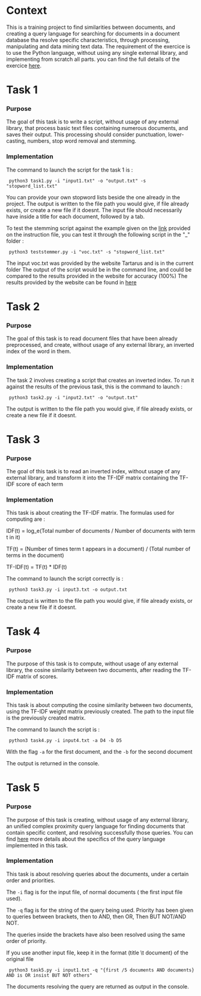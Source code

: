 # Context
This is a training project to find similarities between documents, and creating a query language for searching for documents in a document database tha resolve specific characteristics, through processing, manipulating and data mining text data. The requirement of the exercice is to use the Python language, without using any single external library, and implementing from scratch all parts. you can find the full details of the exercice [here](https://github.com/IhabBendidi/file-handling/blob/master/_/IRWS2019.pdf).



# Task 1

### Purpose 
The goal of this task is to write a script, without usage of any external library, that process basic text files containing numerous documents, and saves their output. This processing should consider punctuation, lower-casting, numbers, stop word removal and stemming.

### Implementation
The command to launch the script for the task 1 is  :

```  python3 task1.py -i "input1.txt" -o "output.txt" -s "stopword_list.txt"  ```

You can provide your own stopword lists beside the one already in the project.
The output is written to the file path you would give, if file already exists, or create a new file if it doesnt.
The input file should necessarily have inside a title for each document, followed by a tab.

To test the stemming script against the example given on the [link](https://tartarus.org/martin/PorterStemmer/index.html) provided on the instruction file, you can test it through the following script in the "_" folder :

```  python3 teststemmer.py -i "voc.txt" -s "stopword_list.txt"  ```

The input voc.txt was provided by the website Tartarus and is in the current folder
The output of the script would be in the command line, and could be compared to the results provided in the website for accuracy (100%)
The results provided by the website can be found in [here](https://tartarus.org/martin/PorterStemmer/output.txt)



# Task 2

### Purpose
The goal of this task is to read document files that have been already preprocessed, and create, without usage of any external library, an inverted index of the word in them.

### Implementation
The task 2 involves creating a script that creates an inverted index. To run it against the results of the previous task, this is the command to launch :


```  python3 task2.py -i "input2.txt" -o "output.txt"  ```

The output is written to the file path you would give, if file already exists, or create a new file if it doesnt.


# Task 3

### Purpose
The goal of this task is to read an inverted index, without usage of any external library, and transform it into the TF-IDF matrix containing the TF-IDF score of each term

### Implementation
This task is about creating the TF-IDF matrix. The formulas used for computing are :

IDF(t) = log_e(Total number of documents / Number of documents with term t in it)

TF(t) = (Number of times term t appears in a document) / (Total number of terms in the document)

TF-IDF(t) = TF(t) * IDF(t)

The command to launch the script correctly is :

```  python3 task3.py -i input3.txt -o output.txt  ```

The output is written to the file path you would give, if file already exists, or create a new file if it doesnt.

# Task 4

### Purpose
The purpose of this task is to compute, without usage of any external library, the cosine similarity between two documents, after reading the TF-IDF matrix of scores.

### Implementation
This task is about computing the cosine similarity between two documents, using the TF-IDF weight matrix previously created. The path to the input file is the previously created matrix.

The command to launch the script is :

```  python3 task4.py -i input4.txt -a D4 -b D5  ```

With the flag ``-a`` for the first document, and the ``-b`` for the second document

The output is returned in the console.

# Task 5

### Purpose
The purpose of this task is creating, without usage of any external library, an unified complex proximity query language for finding documents that contain specific content, and resolving successfully those queries. You can find [here](https://github.com/IhabBendidi/file-handling/blob/master/_/IRWS2019.pdf) more details about the specifics of the query language implemented in this task.

### Implementation
This task is about resolving queries about the documents, under a certain order and priorities.

The ``-i`` flag is for the input file, of normal documents ( the first input file used).

The ``-q`` flag is for the string of the query being used. Priority has been given to queries between brackets, then to AND, then OR, Then BUT NOT/AND NOT.

The queries inside the brackets have also been resolved using the same order of priority.

If you use another input file, keep it in the format (title \t document) of the original file

```  python3 task5.py -i input1.txt -q "{first /5 documents AND documents} AND is OR insist BUT NOT others"  ```

The documents resolving the query are returned as output in the console.
